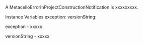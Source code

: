A MetacelloErrorInProjectConstructionNotification is xxxxxxxxx.Instance Variables	exception:		<Object>	versionString:		<Object>exception	- xxxxxversionString	- xxxxx